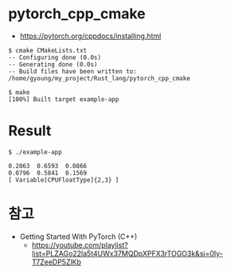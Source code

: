 # pytorch_cpp_cmake

- https://pytorch.org/cppdocs/installing.html

```
$ cmake CMakeLists.txt
-- Configuring done (0.0s)
-- Generating done (0.0s)
-- Build files have been written to: /home/gyoung/my_project/Rust_lang/pytorch_cpp_cmake

$ make
[100%] Built target example-app 
```

# Result


```
$ ./example-app

0.2063  0.6593  0.0866
0.0796  0.5841  0.1569
[ Variable[CPUFloatType]{2,3} ]

```

# 참고

- Getting Started With PyTorch (C++)
  - https://youtube.com/playlist?list=PLZAGo22la5t4UWx37MQDpXPFX3rTOGO3k&si=0Iy-T7ZeeDP5ZlKb
